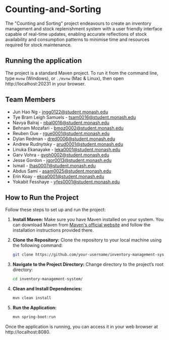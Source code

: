 # Counting-and-Sorting

The "Counting and Sorting" project endeavours to create an inventory management and stock replenishment system with a user friendly interface capable of real-time updates, enabling accurate reflections of stock availability and consumption patterns to minimise time and resources required for stock maintenance. 

## Running the application

The project is a standard Maven project. To run it from the command line,
type `mvnw` (Windows), or `./mvnw` (Mac & Linux), then open
http://localhost:20231 in your browser.


## Team Members
- Jun Hao Ng - jngg0122@student.monash.edu
- Tye Bram Leigh Samuels - tsam0016@student.monash.edu
- Navya Balraj - nbal0016@student.monash.edu
- Behnam Mozafari - bmoz0002@student.monash.edu
- Reuben Gue - rgue0001@student.monash.edu
- Dylan Redman - dred0006@student.monash.edu
- Andrew Rudnytsky - arud0001@student.monash.edu
- Linuka Ekanayake - leka0001@student.monash.edu
- Garv Vohra - gvoh0002@student.monash.edu
- Jesse Gordon - jgor0013@student.monash.edu
- Ismail - Ihas0007@student.monash.edu
- Abdus Sami - asam0025@student.monash.edu
- Erin Koay - ekoa0001@student.monash.edu
- Yokabit Fesshaye - yfes0001@student.monash.edu

## How to Run the Project

Follow these steps to set up and run the project:

1. **Install Maven:**
   Make sure you have Maven installed on your system. You can download Maven from [Maven's official website](https://maven.apache.org/download.cgi) and follow the installation instructions provided there.

2. **Clone the Repository:**
   Clone the repository to your local machine using the following command:
   ```sh
   git clone https://github.com/your-username/inventory-management-system.git
   ```

3. **Navigate to the Project Directory:**
    Change directory to the project’s root directory:
    ```sh
    cd inventory-management-system/
    ```

4. **Clean and Install Dependencies:**
    ```sh
    mvn clean install
    ```

5. **Run the Application:**
    ```sh
    mvn spring-boot:run
    ```

Once the application is running, you can access it in your web browser at http://localhost:8080.